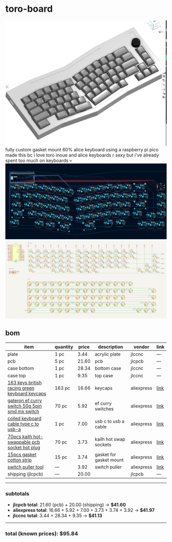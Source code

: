 # toro-board
![keeb](./journalPics/keeb.png)
fully custom gasket mount 60% alice keyboard using a raspberry pi pico <br>
made this bc i love toro inoue and alice keyboards r sexy but i've already spent too much on keyboards :skull:
![pcb](./journalPics/pcb1.9.png)
![idk](./journalPics/schematic1.1.png)

## bom

| item                                                                                     | quantity | price  | description              | vendor     | link                                                                                                                   |
|------------------------------------------------------------------------------------------|----------|--------|--------------------------|------------|------------------------------------------------------------------------------------------------------------------------|
| plate                                                                                    | 1 pc     | 3.44   | acrylic plate            | jlccnc     | —                                                                                                                      |
| pcb                                                                                      | 5 pc     | 21.60  | pcb                      | jlcpcb     | —                                                                                                                      |
| case bottom                                                                              | 1 pc     | 28.34  | bottom case              | jlccnc     | —                                                                                                                      |
| case top                                                                                 | 1 pc     | 9.35   | top case                 | jlccnc     | —                                                                                                                      |
| [163 keys british racing green keyboard keycaps](https://www.aliexpress.us/item/3256807785511869.html) | 163 pc   | 16.66  | keycaps                  | aliexpress | [link](https://www.aliexpress.us/item/3256807785511869.html)                                                           |
| [gateron ef curry switch 50g 5pin smd mx switch](https://www.aliexpress.us/item/3256805933064484.html) | 70 pc    | 5.92   | ef curry switches        | aliexpress | [link](https://www.aliexpress.us/item/3256805933064484.html)                                                           |
| [coiled keyboard cable type c to usb-a](https://www.aliexpress.us/item/3256808312113111.html) | 1 pc     | 7.00   | usb c to usb a cable     | aliexpress | [link](https://www.aliexpress.us/item/3256808312113111.html)                                                           |
| [70pcs kailh hot-swappable pcb socket hot plug](https://www.aliexpress.us/item/3256807039037559.html) | 70 pc    | 3.73   | kailh hot swap sockets   | aliexpress | [link](https://www.aliexpress.us/item/3256807039037559.html)                                                           |
| [15pcs gasket cotton strip](https://www.aliexpress.us/item/3256804985438216.html)        | 15 pc    | 3.74   | gasket for gasket mount  | aliexpress | [link](https://www.aliexpress.us/item/3256804985438216.html)                                                           |
| [switch puller tool](https://www.aliexpress.us/item/3256808571143767.html)               | —        | 3.92   | switch puller            | aliexpress | [link](https://www.aliexpress.us/item/3256808571143767.html)                                                           |
| shipping (jlcpcb)                                                                        | —        | 20.00  |                          | jlcpcb     | —                                                                                                                      |

---

### subtotals

- **jlcpcb total**: 21.60 (pcb) + 20.00 (shipping) → **$41.60**
- **aliexpress total**: 16.66 + 5.92 + 7.00 + 3.73 + 3.74 + 3.92 → **$41.97**
- **jlccnc total**: 3.44 + 28.34 + 9.35 → **$41.13**

---

### total (known prices): **$95.84**



